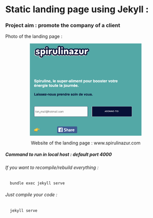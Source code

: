 # Static landing page using Jekyll :

### Project aim : promote the company of a client

  Photo of the landing page : 

<p align="center">  
  <img src="spirulinazur.png" alt="drawing" width="350" align="center"/>
</p>

<p align="center">  
    Website of the landing page : 
    www.spirulinazur.com 
</p>



##### Command to run in local host : default port 4000

###### If you want to recompile/rebuild everything : 
```
  bundle exec jekyll serve
```

###### Just compile your code :
```
  jekyll serve
```


